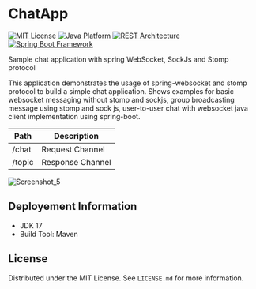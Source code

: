 # ChatApp

[![MIT License][license-shield]][license-url]
[![Java Platform](https://img.shields.io/badge/platform-Java-blue.svg)](https://docs.oracle.com/en/java/)
[![REST Architecture](https://img.shields.io/badge/architecture-REST-5DADE2.svg)](http://www.vogella.com/tutorials/REST/article.html)
[![Spring Boot Framework](https://img.shields.io/badge/framework-Spring%20Boot-brightgreen.svg)](https://projects.spring.io/spring-boot/)

Sample chat application with spring WebSocket, SockJs and Stomp protocol

This application demonstrates the usage of spring-websocket and stomp protocol to build a simple chat application. Shows examples for basic websocket messaging without stomp and sockjs, group broadcasting message using stomp and sock js, user-to-user chat with websocket java client implementation using spring-boot.


Path	| Description
------------------------- | ------------- 
/chat	| Request Channel
/topic	| Response Channel

![Screenshot_5](https://user-images.githubusercontent.com/43350594/216766271-0b3106ac-9f68-4dd1-b5d6-4b5ba939fffc.png)

## Deployement Information
* JDK 17
* Build Tool: Maven


<!-- LICENSE -->
## License

Distributed under the MIT License. See `LICENSE.md` for more information.


[license-shield]: https://img.shields.io/badge/license-MIT%20License-green.svg
[license-url]: https://github.com/mertbesirli/chat-app/blob/main/LICENSE.md
